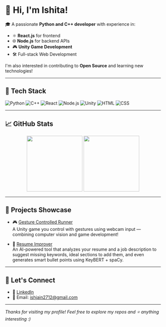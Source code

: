 # 👋 Hi, I'm Ishita!

🎓 A passionate **Python and C++ developer** with experience in:
- ⚛️ **React.js** for frontend
- 🌐 **Node.js** for backend APIs
- 🎮 **Unity Game Development**
- 🛠️ Full-stack Web Development

I'm also interested in contributing to **Open Source** and learning new technologies!

---

## 🚀 Tech Stack

![Python](https://img.shields.io/badge/-Python-3776AB?logo=python&logoColor=white&style=flat)
![C++](https://img.shields.io/badge/-C++-00599C?logo=c%2b%2b&logoColor=white&style=flat)
![React](https://img.shields.io/badge/-React-61DAFB?logo=react&logoColor=black&style=flat)
![Node.js](https://img.shields.io/badge/-Node.js-339933?logo=nodedotjs&logoColor=white&style=flat)
![Unity](https://img.shields.io/badge/-Unity-000000?logo=unity&logoColor=white&style=flat)
![HTML](https://img.shields.io/badge/-HTML5-E34F26?logo=html5&logoColor=white&style=flat)
![CSS](https://img.shields.io/badge/-CSS3-1572B6?logo=css3&logoColor=white&style=flat)

---

## 📈 GitHub Stats

<p align="center">
  <img src="https://github-readme-stats.vercel.app/api?username=IsJn-227&show_icons=true&theme=radical" height="180"/>
  <img src="https://github-readme-stats.vercel.app/api/top-langs/?username=IsJn-227&layout=compact&theme=radical" height="180"/>
</p>

---

## 🌟 Projects Showcase

- 🎮 [Gesture Controlled Runner](https://github.com/IsJn-227/Gesture_Controlled_Runner)  
  A Unity game you control with gestures using webcam input — combining computer vision and game development!

- 🧠 [Resume Improver](https://github.com/IsJn-227/resume_improver)  
  An AI-powered tool that analyzes your resume and a job description to suggest missing keywords, ideal sections to add them, and even generates smart bullet points using KeyBERT + spaCy.

---

## 🤝 Let's Connect

- 💼 [LinkedIn](https://www.linkedin.com/in/ishita-jain-247isjn/)
- 📧 Email: ishjain2712@gmail.com

---

_Thanks for visiting my profile! Feel free to explore my repos and ⭐ anything interesting :)_
